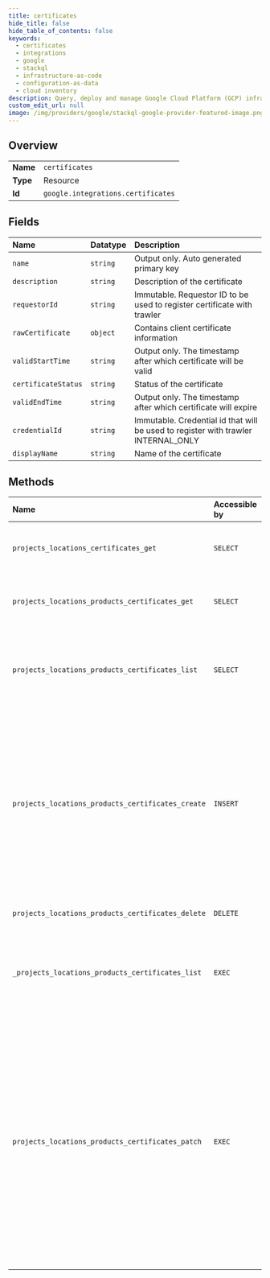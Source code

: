 ```yaml
---
title: certificates
hide_title: false
hide_table_of_contents: false
keywords:
  - certificates
  - integrations
  - google    
  - stackql
  - infrastructure-as-code
  - configuration-as-data
  - cloud inventory
description: Query, deploy and manage Google Cloud Platform (GCP) infrastructure and resources using SQL
custom_edit_url: null
image: /img/providers/google/stackql-google-provider-featured-image.png
---
```

  
    

## Overview
<table><tbody>
<tr><td><b>Name</b></td><td><code>certificates</code></td></tr>
<tr><td><b>Type</b></td><td>Resource</td></tr>
<tr><td><b>Id</b></td><td><code>google.integrations.certificates</code></td></tr>
</tbody></table>

## Fields
| Name | Datatype | Description |
|:-----|:---------|:------------|
| `name` | `string` | Output only. Auto generated primary key |
| `description` | `string` | Description of the certificate |
| `requestorId` | `string` | Immutable. Requestor ID to be used to register certificate with trawler |
| `rawCertificate` | `object` | Contains client certificate information |
| `validStartTime` | `string` | Output only. The timestamp after which certificate will be valid |
| `certificateStatus` | `string` | Status of the certificate |
| `validEndTime` | `string` | Output only. The timestamp after which certificate will expire |
| `credentialId` | `string` | Immutable. Credential id that will be used to register with trawler INTERNAL_ONLY |
| `displayName` | `string` | Name of the certificate |
## Methods
| Name | Accessible by | Required Params | Description |
|:-----|:--------------|:----------------|:------------|
| `projects_locations_certificates_get` | `SELECT` | `certificatesId, locationsId, projectsId` | Get a certificates in the specified project. |
| `projects_locations_products_certificates_get` | `SELECT` | `certificatesId, locationsId, productsId, projectsId` | Get a certificates in the specified project. |
| `projects_locations_products_certificates_list` | `SELECT` | `locationsId, productsId, projectsId` | List all the certificates that match the filter. Restrict to certificate of current client only. |
| `projects_locations_products_certificates_create` | `INSERT` | `locationsId, productsId, projectsId` | Creates a new certificate. The certificate will be registered to the trawler service and will be encrypted using cloud KMS and stored in Spanner Returns the certificate. |
| `projects_locations_products_certificates_delete` | `DELETE` | `certificatesId, locationsId, productsId, projectsId` | Delete a certificate |
| `_projects_locations_products_certificates_list` | `EXEC` | `locationsId, productsId, projectsId` | List all the certificates that match the filter. Restrict to certificate of current client only. |
| `projects_locations_products_certificates_patch` | `EXEC` | `certificatesId, locationsId, productsId, projectsId` | Updates the certificate by id. If new certificate file is updated, it will register with the trawler service, re-encrypt with cloud KMS and update the Spanner record. Other fields will directly update the Spanner record. Returns the Certificate. |

